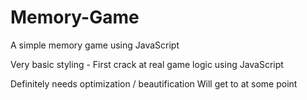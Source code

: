 # Memory-Game
A simple memory game using JavaScript

Very basic styling - First crack at real game logic using JavaScript

Definitely needs optimization / beautification
Will get to at some point
